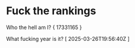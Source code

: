 # Fuck the rankings

Who the hell am I?
{ 17331165 }

What fucking year is it?
[ 2025-03-26T19:56:40Z ]
